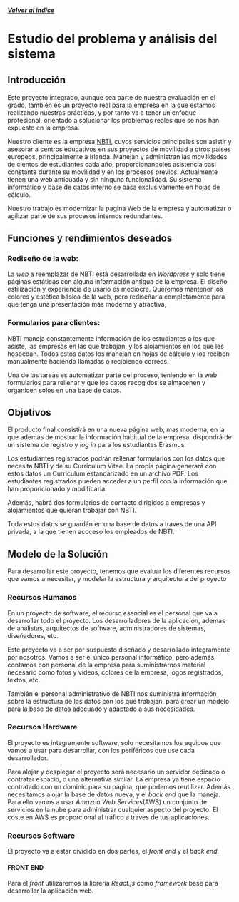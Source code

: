 ##### [Volver al indice](../README.md#índice)

# Estudio del problema y análisis del sistema

## Introducción

Este proyecto integrado, aunque sea parte de nuestra evaluación en el grado, también es un proyecto real para la empresa en la que estamos realizando nuestras prácticas, y por tanto va a tener un enfoque profesional, orientado a solucionar los problemas reales que se nos han expuesto en la empresa.

 Nuestro cliente es la empresa [NBTI](https://nbti.eu/about-us/), cuyos servicios principales son asistir y asesorar a centros educativos en sus proyectos de movilidad a otros paises europeos, principalmente a Irlanda.
 Manejan y administran las movilidades de cientos de estudiantes cada año, proporcionandoles asistencia casi constante durante su movilidad y en los procesos previos. Actualmente tienen una web anticuada y sin ninguna funcionalidad. Su sistema informático y base de datos interno se basa exclusivamente en hojas de cálculo.
 
  Nuestro trabajo es modernizar la pagina Web de la empresa y automatizar o agilizar parte de sus procesos internos redundantes.
 
 ## Funciones y rendimientos deseados
 
 ### Rediseño de la web:
 La [_web_ a reemplazar](https://nbti.eu) de NBTI está desarrollada en _Wordpress_ y solo tiene páginas estáticas con alguna información antigua de la empresa. El diseño, estilización y experiencia de usario es mediocre. Queremos mantener los colores y estética básica de la web, pero rediseñarla completamente para que tenga una presentación más moderna y atractiva,
 
### Formularios para clientes:

NBTI maneja constantemente información de los estudiantes a los que asiste, las empresas en las que trabajan, y los alojamientos en los que les hospedan. Todos estos datos los manejan en hojas de cálculo y los reciben manualmente haciendo llamadas o recibiendo correos.

 Una de las tareas es automatizar parte del proceso, teniendo en la web formularios para rellenar y que los datos recogidos se almacenen y organicen solos en una base de datos.
 
 ## Objetivos
 
 El producto final consistirá en una nueva página web, mas moderna, en la que además de mostrar la información habitual de la empresa, dispondrá de un sistema de registro y _log in_ para los estudiantes Erasmus.
 
 Los estudiantes registrados podrán rellenar formularios con los datos que necesita NBTI y de su Curriculum Vitae. La propia página generará con estos datos un Curriculum estandarizado en un archivo PDF. Los estudiantes registrados pueden acceder a un perfil con la información que han proporicionado y modificarla.

Además, habrá dos formularios de contacto dirigidos a empresas y alojamientos que quieran trabajar con NBTI.

Toda estos datos se guardán en una base de datos a traves de una API privada, a la que tienen accceso los empleados de NBTI.
 
 ## Modelo de la Solución
 
 Para desarrollar este proyecto, tenemos que evaluar los diferentes recursos que vamos a necesitar, y modelar la estructura y arquitectura del proyecto
 
 ### Recursos Humanos
 
 En un proyecto de software, el recurso esencial es el personal que va a desarrollar todo el proyecto. Los desarrolladores de la aplicación, ademas de analistas, arquitectos de software, administradores de sistemas, diseñadores, etc.
 
 Este proyecto va a ser por suspuesto diseñado y desarrollado integramente por nosotros. Vamos a ser el único personal informático, pero además contamos con personal de la empresa para suministrarnos material necesario como fotos y videos, colores de la empresa, logos registrados, textos, etc.
 
 También el personal administrativo de NBTI nos suministra información sobre la estructura de los datos con los que trabajan, para crear un modelo para la base de datos adecuado y adaptado a sus necesidades.
 
 ### Recursos Hardware
 
 El proyecto es integramente software, solo necesitamos los equipos que vamos a usar para desarrollar, con los periféricos que use cada desarrollador.
 
  Para alojar y desplegar el proyecto será necesario un servidor dedicado o contratar espacio, o una alternativa similar. La empresa ya tiene espacio contratado con un dominio para su página, que podemos reutilizar. Además necesitamos alojar la base de datos nueva, y el _back end_ que la maneja. Para ello vamos a usar _Amazon Web Services_(AWS) un conjunto de servicios en la nube para administrar cualquier aspecto del proyecto. El coste en AWS es proporcional al tráfico a traves de tus aplicaciones.

### Recursos Software

El proyecto va a estar dividido en dos partes, el _front end_ y el _back end_.

 #### FRONT END

Para el _front_ utilizaremos la librería _React.js_ como _framework_ base para desarrollar la aplicación web. 




























































